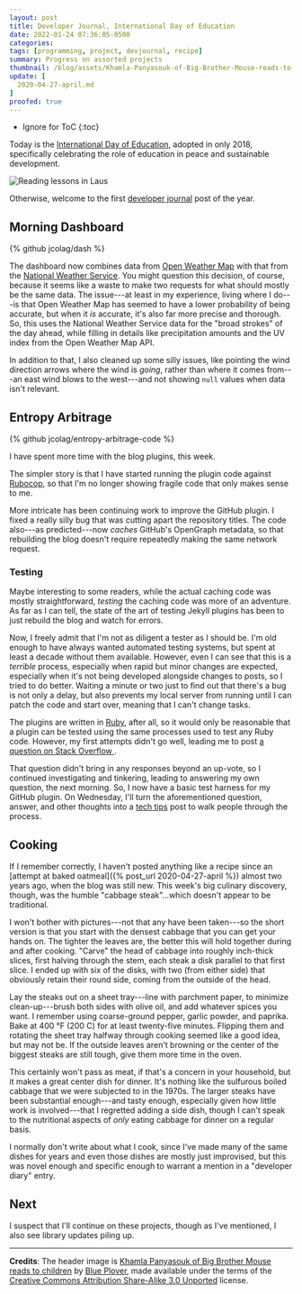 ```yaml
---
layout: post
title: Developer Journal, International Day of Education
date: 2022-01-24 07:36:05-0500
categories:
tags: [programming, project, devjournal, recipe]
summary: Progress on assorted projects
thumbnail: /blog/assets/Khamla-Panyasouk-of-Big-Brother-Mouse-reads-to-children.png
update: [
  2020-04-27-april.md
]
proofed: true
---
```


* Ignore for ToC
{:toc}

Today is the [International Day of Education](https://en.wikipedia.org/wiki/International_Day_of_Education), adopted in only 2018, specifically celebrating the role of education in peace and sustainable development.

![Reading lessons in Laus](/blog/assets/Khamla-Panyasouk-of-Big-Brother-Mouse-reads-to-children.png "It worries me that this is the first that I'm learning about outdoor reading festivals")

Otherwise, welcome to the first [developer journal](/blog/tag/devjournal) post of the year.

## Morning Dashboard

{% github jcolag/dash %}

The dashboard now combines data from [Open Weather Map](https://openweathermap.org/) with that from the [National Weather Service](https://www.weather.gov/).  You might question this decision, of course, because it seems like a waste to make two requests for what should mostly be the same data.  The issue---at least in my experience, living where I do---is that Open Weather Map has seemed to have a lower probability of being accurate, but when it *is* accurate, it's also far more precise and thorough.  So, this uses the National Weather Service data for the "broad strokes" of the day ahead, while filling in details like precipitation amounts and the UV index from the Open Weather Map API.

In addition to that, I also cleaned up some silly issues, like pointing the wind direction arrows where the wind is *going*, rather than where it comes from---an east wind blows to the west---and not showing `null` values when data isn't relevant.

## Entropy Arbitrage

{% github jcolag/entropy-arbitrage-code %}

I have spent more time with the blog plugins, this week.

The simpler story is that I have started running the plugin code against [Rubocop](https://rubocop.org/), so that I'm no longer showing fragile code that only makes sense to me.

More intricate has been continuing work to improve the GitHub plugin.  I fixed a really silly bug that was cutting apart the repository titles.  The code also---as predicted---now *caches* GitHub's OpenGraph metadata, so that rebuilding the blog doesn't require repeatedly making the same network request.

### Testing

Maybe interesting to some readers, while the actual caching code was mostly straightforward, *testing* the caching code was more of an adventure.  As far as I can tell, the state of the art of testing Jekyll plugins has been to just rebuild the blog and watch for errors.

Now, I freely admit that I'm not as diligent a tester as I should be.  I'm old enough to have always wanted automated testing systems, but spent at least a decade without them available.  However, even I can see that this is a *terrible* process, especially when rapid but minor changes are expected, especially when it's not being developed alongside changes to posts, so I tried to do better.  Waiting a minute or two just to find out that there's a bug is not only a delay, but also prevents my local server from running until I can patch the code and start over, meaning that I can't change tasks.

The plugins are written in [Ruby](https://www.ruby-lang.org/en/), after all, so it would only be reasonable that a plugin can be tested using the same processes used to test any Ruby code.  However, my first attempts didn't go well, leading me to post [a question on Stack Overflow <i class="fab fa-stack-overflow"></i>](https://stackoverflow.com/q/70779122/3438854).

That question didn't bring in any responses beyond an up-vote, so I continued investigating and tinkering, leading to answering my own question, the next morning.  So, I now have a basic test harness for my GitHub plugin.  On Wednesday, I'll turn the aforementioned question, answer, and other thoughts into a [tech tips](/blog/tag/techtip) post to walk people through the process.

## Cooking

If I remember correctly, I haven't posted anything like a recipe since an [attempt at baked oatmeal]({% post_url 2020-04-27-april %}) almost two years ago, when the blog was still new.  This week's big culinary discovery, though, was the humble "cabbage steak"...which doesn't appear to be traditional.

I won't bother with pictures---not that any have been taken---so the short version is that you start with the densest cabbage that you can get your hands on.  The tighter the leaves are, the better this will hold together during and after cooking.  "Carve" the head of cabbage into roughly inch-thick slices, first halving through the stem, each steak a disk parallel to that first slice.  I ended up with six of the disks, with two (from either side) that obviously retain their round side, coming from the outside of the head.

Lay the steaks out on a sheet tray---line with parchment paper, to minimize clean-up---brush both sides with olive oil, and add whatever spices you want.  I remember using coarse-ground pepper, garlic powder, and paprika.  Bake at 400 °F (200 C) for at least twenty-five minutes.  Flipping them and rotating the sheet tray halfway through cooking seemed like a good idea, but may not be.  If the outside leaves aren't browning or the center of the biggest steaks are still tough, give them more time in the oven.

This certainly won't pass as meat, if that's a concern in your household, but it makes a great center dish for dinner.  It's nothing like the sulfurous boiled cabbage that we were subjected to in the 1970s.  The larger steaks have been substantial enough---and tasty enough, especially given how little work is involved---that I regretted adding a side dish, though I can't speak to the nutritional aspects of *only* eating cabbage for dinner on a regular basis.

I normally don't write about what I cook, since I've made many of the same dishes for years and even those dishes are mostly just improvised, but this was novel enough and specific enough to warrant a mention in a "developer diary" entry.

## Next

I suspect that I'll continue on these projects, though as I've mentioned, I also see library updates piling up.

* * *

**Credits**:  The header image is [Khamla Panyasouk of Big Brother Mouse reads to children](https://commons.wikimedia.org/wiki/File:Khamla_Panyasouk_of_Big_Brother_Mouse_reads_to_children.jpg) by [Blue Plover](https://commons.wikimedia.org/w/index.php?title=User:Blue_Plover&action=edit&redlink=1), made available under the terms of the [Creative Commons Attribution Share-Alike 3.0 Unported](https://creativecommons.org/licenses/by-sa/3.0/) license.
